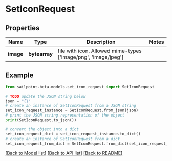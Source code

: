 # SetIconRequest


## Properties

Name | Type | Description | Notes
------------ | ------------- | ------------- | -------------
**image** | **bytearray** | file with icon. Allowed mime-types [&#39;image/png&#39;, &#39;image/jpeg&#39;] | 

## Example

```python
from sailpoint.beta.models.set_icon_request import SetIconRequest

# TODO update the JSON string below
json = "{}"
# create an instance of SetIconRequest from a JSON string
set_icon_request_instance = SetIconRequest.from_json(json)
# print the JSON string representation of the object
print(SetIconRequest.to_json())

# convert the object into a dict
set_icon_request_dict = set_icon_request_instance.to_dict()
# create an instance of SetIconRequest from a dict
set_icon_request_from_dict = SetIconRequest.from_dict(set_icon_request_dict)
```
[[Back to Model list]](../README.md#documentation-for-models) [[Back to API list]](../README.md#documentation-for-api-endpoints) [[Back to README]](../README.md)


